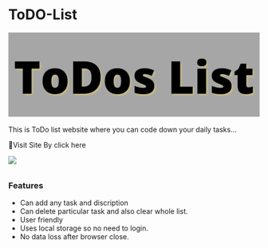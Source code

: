 # ToDO-List
<p align="center">
  <img src="imgs/logo.png">
</p>

This is ToDo list website where you can code down your daily tasks...

🔗Visit Site By click here
<p>
  <img src="https://img.shields.io/badge/ToDos-Visit-cyan?style=flat-square">
</p>

##

### Features

- Can add any task and discription
- Can delete particular task and also clear whole list. 
- User friendly
- Uses local storage so no need to login.
- No data loss after browser close.
  

